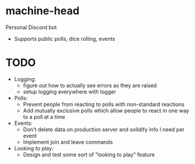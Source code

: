 # machine-head
Personal Discord bot
- Supports public polls, dice rolling, events


# TODO
- Logging:
    - figure out how to actually see errors as they are raised
    - setup logging everywhere with logger
- Polls:
    - Prevent people from reacting to polls with non-standard reactions
    - Add mutually exclusive polls which allow people to react in one way to a poll at a time
- Events:
    - Don't delete data on production server and solidify info I need per event
    - Implement join and leave commands
- Looking to play:
    - Design and test some sort of "looking to play" feature
